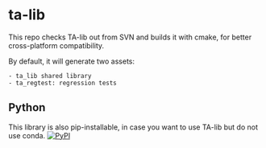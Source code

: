 # ta-lib
This repo checks TA-lib out from SVN and builds it with cmake, for better cross-platform compatibility.

By default, it will generate two assets:

    - ta_lib shared library
    - ta_regtest: regression tests

## Python
This library is also pip-installable, in case you want to use TA-lib but do not use conda.
[![PyPI](https://img.shields.io/pypi/v/libta_lib.svg)](https://pypi.python.org/pypi/libta_lib/)


